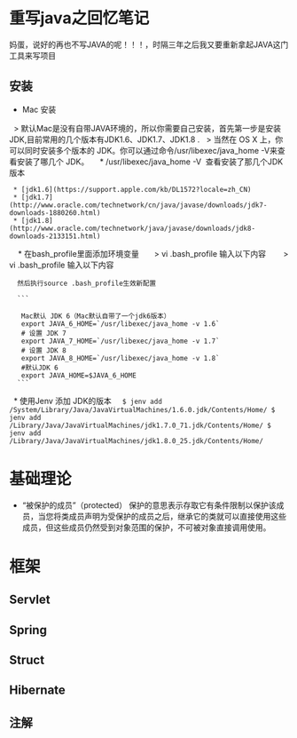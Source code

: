 # 重写java之回忆笔记
 
 妈蛋，说好的再也不写JAVA的呢！！！，时隔三年之后我又要重新拿起JAVA这门工具来写项目
 
## 安装 
 
 * Mac 安装

   > 默认Mac是没有自带JAVA环境的，所以你需要自己安装，首先第一步是安装JDK,目前常用的几个版本有JDK1.6、JDK1.7、JDK1.8 .
   > 当然在 OS X 上，你可以同时安装多个版本的 JDK。你可以通过命令/usr/libexec/java_home -V来查看安装了哪几个 JDK。
   
   * /usr/libexec/java_home -V  查看安装了那几个JDK版本
   
     * [jdk1.6](https://support.apple.com/kb/DL1572?locale=zh_CN)
     * [jdk1.7](http://www.oracle.com/technetwork/cn/java/javase/downloads/jdk7-downloads-1880260.html)
     * [jdk1.8](http://www.oracle.com/technetwork/java/javase/downloads/jdk8-downloads-2133151.html)
  
   * 在bash_profile里面添加环境变量
      
      > vi .bash_profile 输入以下内容  
      > vi .bash_profile 输入以下内容  
      
      然后执行source .bash_profile生效新配置  
      
      ```
      
       Mac默认 JDK 6（Mac默认自带了一个jdk6版本）  
       export JAVA_6_HOME=`/usr/libexec/java_home -v 1.6`  
       # 设置 JDK 7  
       export JAVA_7_HOME=`/usr/libexec/java_home -v 1.7`  
       # 设置 JDK 8  
       export JAVA_8_HOME=`/usr/libexec/java_home -v 1.8`  
       #默认JDK 6  
       export JAVA_HOME=$JAVA_6_HOME  
      ```
 
   * 使用Jenv 添加 JDK的版本
     ```
      $ jenv add /System/Library/Java/JavaVirtualMachines/1.6.0.jdk/Contents/Home/
      $ jenv add /Library/Java/JavaVirtualMachines/jdk1.7.0_71.jdk/Contents/Home/
      $ jenv add /Library/Java/JavaVirtualMachines/jdk1.8.0_25.jdk/Contents/Home/
     ```

# 基础理论

  * “被保护的成员”（protected）
  保护的意思表示存取它有条件限制以保护该成员，当您将类成员声明为受保护的成员之后，继承它的类就可以直接使用这些成员，但这些成员仍然受到对象范围的保护，不可被对象直接调用使用。
  
  
  
# 框架 

## Servlet

## Spring

## Struct

## Hibernate

## 注解
  
  
